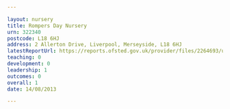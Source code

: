 ```yaml
---

layout: nursery
title: Rompers Day Nursery
urn: 322340
postcode: L18 6HJ
address: 2 Allerton Drive, Liverpool, Merseyside, L18 6HJ
latestReportUrl: https://reports.ofsted.gov.uk/provider/files/2264693/urn/322340.pdf
teaching: 0
development: 0
leadership: 1
outcomes: 0
overall: 1
date: 14/08/2013

---
```

